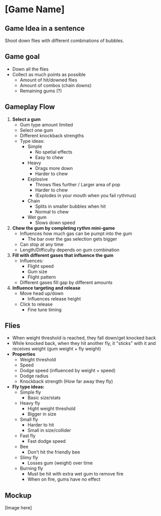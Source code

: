# [Game Name]

## Game Idea in a sentence
Shoot down flies with different combinations of bubbles.

## Game goal
- Down all the flies
- Collect as much points as possible
  - Amount of hit/downed flies
  - Amount of combos (chain downs)
  - Remaining gums (?)

## Gameplay Flow
1. **Select a gum**
   - Gum type amount limited
   - Select one gum
   - Different knockback strengths
   - Type ideas:
     - Simple
       - No spetial effects
       - Easy to chew
     - Heavy
       - Drags more down
       - Harder to chew
     - Explosive
       - Throws flies further / Larger area of pop
       - Harder to chew
       - (Explodes in your mouth when you fail rythmus)
     - Chain
       - Splits in smaller bubbles when hit
       - Normal to chew
     - Wet gum
       - Slows down speed
2. **Chew the gum by completing rythm mini-game**
   - Influences how much gas can be pumpt into the gum
       - The bar over the gas selection gets bigger
   - Can stop at any time
   - Length/Difficulty depends on gum combination
3. **Fill with different gases that influence the gum**
   - Influences:
     - Flight speed
     - Gum size
     - Flight pattern
   - Different gases fill gap by different amounts
4. **Influence targeting and release**
   - Move head up/down
       - Influences release height
   - Click to release
       - Fine tune timing

## Flies
- When weight threshold is reached, they fall down/get knocked back
- While knocked back, when they hit another fly, it "sticks" with it and receives weight (gum weight + fly weight)
- **Properties**
  - Weight threshold
  - Speed
  - Dodge speed (influenced by weight + speed)
  - Dodge radius
  - Knockback strength (How far away they fly)
- **Fly type ideas:**
  - Simple fly
    - Basic size/stats
  - Heavy fly
    - Hight weight threshold
    - Bigger in size
  - Small fly
    - Harder to hit
    - Small in size/collider
  - Fast fly
    - Fast dodge speed
  - Bee
    - Don't hit the friendly bee
  - Slimy fly
    - Losses gum (weight) over time
  - Burning fly
    - Must be hit with extra wet gum to remove fire
    - When on fire, gums have no effect


## Mockup
[Image here]
